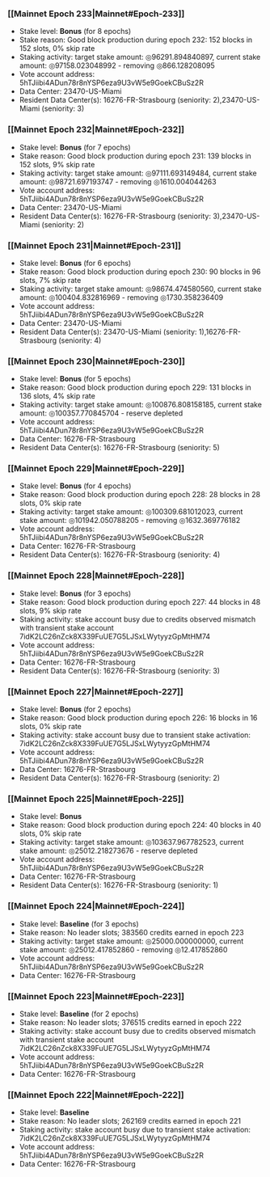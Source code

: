 ### [[Mainnet Epoch 233|Mainnet#Epoch-233]]
* Stake level: **Bonus** (for 8 epochs)
* Stake reason: Good block production during epoch 232: 152 blocks in 152 slots, 0% skip rate
* Staking activity: target stake amount: ◎96291.894840897, current stake amount: ◎97158.023048992 - removing ◎866.128208095
* Vote account address: 5hTJiibi4ADun78r8nYSP6eza9U3vW5e9GoekCBuSz2R
* Data Center: 23470-US-Miami
* Resident Data Center(s): 16276-FR-Strasbourg (seniority: 2),23470-US-Miami (seniority: 3)
### [[Mainnet Epoch 232|Mainnet#Epoch-232]]
* Stake level: **Bonus** (for 7 epochs)
* Stake reason: Good block production during epoch 231: 139 blocks in 152 slots, 9% skip rate
* Staking activity: target stake amount: ◎97111.693149484, current stake amount: ◎98721.697193747 - removing ◎1610.004044263
* Vote account address: 5hTJiibi4ADun78r8nYSP6eza9U3vW5e9GoekCBuSz2R
* Data Center: 23470-US-Miami
* Resident Data Center(s): 16276-FR-Strasbourg (seniority: 3),23470-US-Miami (seniority: 2)
### [[Mainnet Epoch 231|Mainnet#Epoch-231]]
* Stake level: **Bonus** (for 6 epochs)
* Stake reason: Good block production during epoch 230: 90 blocks in 96 slots, 7% skip rate
* Staking activity: target stake amount: ◎98674.474580560, current stake amount: ◎100404.832816969 - removing ◎1730.358236409
* Vote account address: 5hTJiibi4ADun78r8nYSP6eza9U3vW5e9GoekCBuSz2R
* Data Center: 23470-US-Miami
* Resident Data Center(s): 23470-US-Miami (seniority: 1),16276-FR-Strasbourg (seniority: 4)
### [[Mainnet Epoch 230|Mainnet#Epoch-230]]
* Stake level: **Bonus** (for 5 epochs)
* Stake reason: Good block production during epoch 229: 131 blocks in 136 slots, 4% skip rate
* Staking activity: target stake amount: ◎100876.808158185, current stake amount: ◎100357.770845704 - reserve depleted
* Vote account address: 5hTJiibi4ADun78r8nYSP6eza9U3vW5e9GoekCBuSz2R
* Data Center: 16276-FR-Strasbourg
* Resident Data Center(s): 16276-FR-Strasbourg (seniority: 5)
### [[Mainnet Epoch 229|Mainnet#Epoch-229]]
* Stake level: **Bonus** (for 4 epochs)
* Stake reason: Good block production during epoch 228: 28 blocks in 28 slots, 0% skip rate
* Staking activity: target stake amount: ◎100309.681012023, current stake amount: ◎101942.050788205 - removing ◎1632.369776182
* Vote account address: 5hTJiibi4ADun78r8nYSP6eza9U3vW5e9GoekCBuSz2R
* Data Center: 16276-FR-Strasbourg
* Resident Data Center(s): 16276-FR-Strasbourg (seniority: 4)
### [[Mainnet Epoch 228|Mainnet#Epoch-228]]
* Stake level: **Bonus** (for 3 epochs)
* Stake reason: Good block production during epoch 227: 44 blocks in 48 slots, 9% skip rate
* Staking activity: stake account busy due to credits observed mismatch with transient stake account 7idK2LC26nZck8X339FuUE7G5LJSxLWytyyzGpMtHM74
* Vote account address: 5hTJiibi4ADun78r8nYSP6eza9U3vW5e9GoekCBuSz2R
* Data Center: 16276-FR-Strasbourg
* Resident Data Center(s): 16276-FR-Strasbourg (seniority: 3)
### [[Mainnet Epoch 227|Mainnet#Epoch-227]]
* Stake level: **Bonus** (for 2 epochs)
* Stake reason: Good block production during epoch 226: 16 blocks in 16 slots, 0% skip rate
* Staking activity: stake account busy due to transient stake activation: 7idK2LC26nZck8X339FuUE7G5LJSxLWytyyzGpMtHM74
* Vote account address: 5hTJiibi4ADun78r8nYSP6eza9U3vW5e9GoekCBuSz2R
* Data Center: 16276-FR-Strasbourg
* Resident Data Center(s): 16276-FR-Strasbourg (seniority: 2)
### [[Mainnet Epoch 225|Mainnet#Epoch-225]]
* Stake level: **Bonus**
* Stake reason: Good block production during epoch 224: 40 blocks in 40 slots, 0% skip rate
* Staking activity: target stake amount: ◎103637.967782523, current stake amount: ◎25012.218273676 - reserve depleted
* Vote account address: 5hTJiibi4ADun78r8nYSP6eza9U3vW5e9GoekCBuSz2R
* Data Center: 16276-FR-Strasbourg
* Resident Data Center(s): 16276-FR-Strasbourg (seniority: 1)
### [[Mainnet Epoch 224|Mainnet#Epoch-224]]
* Stake level: **Baseline** (for 3 epochs)
* Stake reason: No leader slots; 383560 credits earned in epoch 223
* Staking activity: target stake amount: ◎25000.000000000, current stake amount: ◎25012.417852860 - removing ◎12.417852860
* Vote account address: 5hTJiibi4ADun78r8nYSP6eza9U3vW5e9GoekCBuSz2R
* Data Center: 16276-FR-Strasbourg
### [[Mainnet Epoch 223|Mainnet#Epoch-223]]
* Stake level: **Baseline** (for 2 epochs)
* Stake reason: No leader slots; 376515 credits earned in epoch 222
* Staking activity: stake account busy due to credits observed mismatch with transient stake account 7idK2LC26nZck8X339FuUE7G5LJSxLWytyyzGpMtHM74
* Vote account address: 5hTJiibi4ADun78r8nYSP6eza9U3vW5e9GoekCBuSz2R
* Data Center: 16276-FR-Strasbourg
### [[Mainnet Epoch 222|Mainnet#Epoch-222]]
* Stake level: **Baseline**
* Stake reason: No leader slots; 262169 credits earned in epoch 221
* Staking activity: stake account busy due to transient stake activation: 7idK2LC26nZck8X339FuUE7G5LJSxLWytyyzGpMtHM74
* Vote account address: 5hTJiibi4ADun78r8nYSP6eza9U3vW5e9GoekCBuSz2R
* Data Center: 16276-FR-Strasbourg